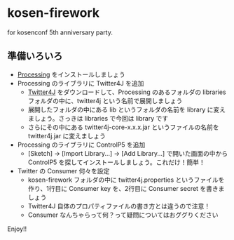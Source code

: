 # kosen-firework

for kosenconf 5th anniversary party.

## 準備いろいろ

- [Processing](https://processing.org/download/) をインストールしましょう
- Processing のライブラリに Twitter4J を追加
  - [Twitter4J](http://twitter4j.org/ja/index.html) をダウンロードして、Processing のあるフォルダの libraries フォルダの中に、twitter4j という名前で展開しましょう
  - 展開したフォルダの中にある lib というフォルダの名前を library に変えましょう。さっきは libraries で今回は library です
  - さらにその中にある twitter4j-core-x.x.x.jar というファイルの名前を twitter4j.jar に変えましょう
- Processing のライブラリに ControlP5 を追加
  - [Sketch] -> [Import Library...] -> [Add Library...] で開いた画面の中から ControlP5 を探してインストールしましょう。これだけ！簡単！
- Twitter の Consumer 何々を設定
  - kosen-firework フォルダの中に twitter4j.properties というファイルを作り、1行目に Consumer key を、2行目に Consumer secret を書きましょう
  - Twitter4J 自体のプロパティファイルの書き方とは違うので注意！
  - Consumer なんちゃらって何？って疑問についてはおググりください

Enjoy!!
